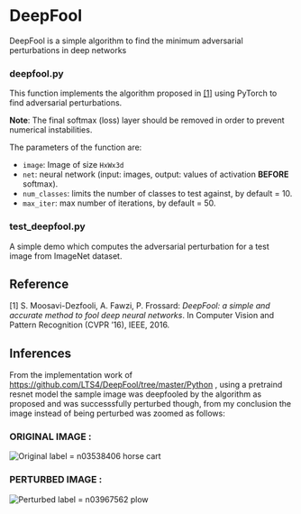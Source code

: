 # DeepFool
DeepFool is a simple algorithm to find the minimum adversarial perturbations in deep networks

### deepfool.py

This function implements the algorithm proposed in [[1]](http://arxiv.org/pdf/1511.04599) using PyTorch to find adversarial perturbations.

__Note__: The final softmax (loss) layer should be removed in order to prevent numerical instabilities.

The parameters of the function are:

- `image`: Image of size `HxWx3d`
- `net`: neural network (input: images, output: values of activation **BEFORE** softmax).
- `num_classes`: limits the number of classes to test against, by default = 10.
- `max_iter`: max number of iterations, by default = 50.

### test_deepfool.py

A simple demo which computes the adversarial perturbation for a test image from ImageNet dataset.

## Reference
[1] S. Moosavi-Dezfooli, A. Fawzi, P. Frossard:
*DeepFool: a simple and accurate method to fool deep neural networks*.  In Computer Vision and Pattern Recognition (CVPR ’16), IEEE, 2016.

## Inferences

From the implementation work of https://github.com/LTS4/DeepFool/tree/master/Python , using a pretraind resnet model the sample image was deepfooled by
the algorithm as proposed and was successsfully perturbed though, from my conclusion the image instead of being perturbed was zoomed as follows:

### ORIGINAL IMAGE :
![Original label =  n03538406 horse cart](https://github.com/[Lagstill]/[IIIT-H]/blob/[main]/image.jpg?raw=true)

### PERTURBED IMAGE :
![Perturbed label =  n03967562 plow](https://github.com/[Lagstill]/[IIIT-H]/blob/[main]/image.jpg?raw=true)
